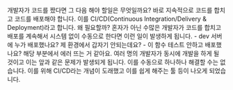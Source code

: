 개발자가 코드를 짰다면 그 다음 해야 할일은 무엇일까요? 바로 지속적으로 코드를 합치고 코드를 배포해야 합니다. 이를 CI/CD(Continuous Integration/Delivery & Deployment)라고 합니다. 왜 필요할까? 혼자가 아닌 수많은 개발자가 코드를 합치고 배포를 계속해서 시스템 없이 수동으로 한다면 이런 일이 발생하게 됩니다. - dev 서버에 누가 배포했나요? 제 환경에서 갑자기 안되는데요? - 이 함수 테스트 안하고 배포했나요? 해당 부분에서 에러 뜨는 거 같아요. 여러 명의 개발자가 동시에 개발을 하게 될 것이고 이는 앞과 같은 문제가 발생되게 됩니다. 이를 수동으로 하나하나 해결할 수는 없습니다. 이를 위해 CI/CD라는 개념이 도래했고 이를 쉽게 해주는 툴 등이 나오게 되었습니다.